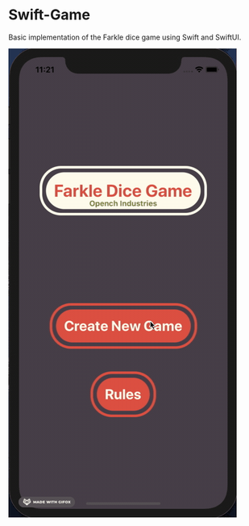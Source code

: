 # Swift-Game
Basic implementation of the Farkle dice game using Swift and SwiftUI. 

![In-Game](https://github.com/jacksonschuler/Farkle-SwiftUI-Game/blob/master/Game.gif)
